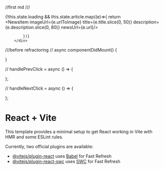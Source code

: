 
//first md
///<div className="row">
          {!this.state.loading && this.state.article.map((e)=>{
            return     <div key={e.url} className="col-md-3">
              <NewsItem  imageUrl={e.urlToImage} title={e.title.slice(0, 50)} description={e.description.slice(0, 80)} newsUrl={e.url}/>
            </div>
            
            })}
        </div>
   

  ///before refractoring
  //
  async componentDidMount() {
 
  } 

//
 handlePrevClick = async () => {
    
    
 };


//
 handleNextClick = async () => {
    

  };

















# React + Vite

This template provides a minimal setup to get React working in Vite with HMR and some ESLint rules.

Currently, two official plugins are available:

- [@vitejs/plugin-react](https://github.com/vitejs/vite-plugin-react/blob/main/packages/plugin-react/README.md) uses [Babel](https://babeljs.io/) for Fast Refresh
- [@vitejs/plugin-react-swc](https://github.com/vitejs/vite-plugin-react-swc) uses [SWC](https://swc.rs/) for Fast Refresh



 